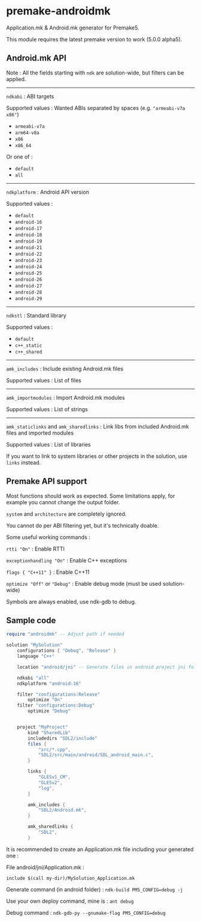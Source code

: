 # premake-androidmk

Application.mk &amp; Android.mk generator for Premake5.

This module requires the latest premake version to work (5.0.0 alpha5).


## Android.mk API

Note : All the fields starting with `ndk` are solution-wide, but filters can be applied.

*****

`ndkabi` : ABI targets

Supported values :
Wanted ABIs separated by spaces (e.g. `"armeabi-v7a x86"`)
* `armeabi-v7a`
* `arm64-v8a`
* `x86`
* `x86_64`

Or one of :
* `default`
* `all`

*****

`ndkplatform` : Android API version

Supported values :
* `default`
* `android-16`
* `android-17`
* `android-18`
* `android-19`
* `android-21`
* `android-22`
* `android-23`
* `android-24`
* `android-25`
* `android-26`
* `android-27`
* `android-28`
* `android-29`

*****

`ndkstl` : Standard library

Supported values :
* `default`
* `c++_static`
* `c++_shared`


*****

`amk_includes` : Include existing Android.mk files

Supported values : List of files

*****

`amk_importmodules` : Import Android.mk modules

Supported values : List of strings

*****

`amk_staticlinks` and `amk_sharedlinks` : Link libs from included Android.mk files and imported modules

Supported values : List of libraries

If you want to link to system libraries or other projects in the solution, use `links` instead.



## Premake API support

Most functions should work as expected.
Some limitations apply, for example you cannot change the output folder.

`system` and `architecture` are completely ignored.

You cannot do per ABI filtering yet, but it's technically doable.

Some useful working commands :

`rtti "On"` : Enable RTTI

`exceptionhandling "On"` : Enable C++ exceptions

`flags { "C++11" }` : Enable C++11

`optimize "Off"` or `"Debug"` : Enable debug mode (must be used solution-wide)

Symbols are always enabled, use ndk-gdb to debug.


## Sample code

```lua
require "androidmk" -- Adjust path if needed

solution "MySolution"
	configurations { "Debug", "Release" }
	language "C++"

	location "android/jni" -- Generate files in android project jni folder (recommended)

	ndkabi "all"
	ndkplatform "android-16"

	filter "configurations:Release"
		optimize "On"
	filter "configurations:Debug"
		optimize "Debug"


	project "MyProject"
		kind "SharedLib"
		includedirs "SDL2/include"
		files {
			"src/*.cpp",
			"SDL2/src/main/android/SDL_android_main.c",
		}

		links {
			"GLESv1_CM",
			"GLESv2",
			"log",
		}

		amk_includes {
			"SDL2/Android.mk",
		}

		amk_sharedlinks {
			"SDL2",
		}
```


It is recommended to create an Application.mk file including your generated one :

File android/jni/Application.mk :
```
include $(call my-dir)/MySolution_Application.mk
```


Generate command (in android folder) :
`ndk-build PM5_CONFIG=debug -j`

Use your own deploy command, mine is :
`ant debug`

Debug command :
`ndk-gdb-py --gnumake-flag PM5_CONFIG=debug`
